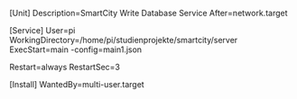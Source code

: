 [Unit]
Description=SmartCity Write Database Service
After=network.target

[Service]
User=pi
WorkingDirectory=/home/pi/studienprojekte/smartcity/server
ExecStart=main -config=main1.json

Restart=always
RestartSec=3

[Install]
WantedBy=multi-user.target
